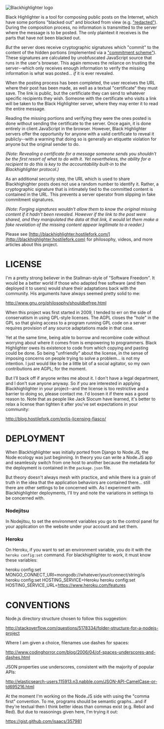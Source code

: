 ![Blackhighlighter logo](https://raw.github.com/hostilefork/blackhighlighter/master/blackhighlighter-logo.png)

Black Highlighter is a tool for composing public posts on the Internet, which have some portions "blacked out" and blocked from view (e.g. ["redacted"](http://en.wikipedia.org/wiki/Redaction)).  During the composition process, no information is transmitted to the server where the message is to be posted.  The only plaintext it receives is the parts that have not been blacked out.

*But* the server does receive cryptographic signatures which "commit" to the content of the hidden portions (implemented via a ["commitment scheme"](http://en.wikipedia.org/wiki/Commitment_scheme)).  These signatures are calculated by unobfuscated JavaScript source that runs in the user's browser.  This again removes the reliance on trusting the server--which only receives enough information to verify the missing information is what was posted... *if* it is ever revealed.

When the posting process has been completed, the user receives the URL where their post has been made, as well as a textual "certificate" they must save.  The link is public, but the certificiate they can send to whatever specific recipients they wish.  Someone with the certificate who visits a link will be taken to the Black Highlighter server, where they may enter it to read the entire message.

Reading the missing portions and verifying they were the ones posted is done without sending the certificate to the server.  Once again, it is done entirely in client JavaScript in the browser.  However, Black Highlighter servers offer the opportunity for anyone with a valid certificate to reveal it publicly--with a warning that doing so is generally an etiquette violation for anyone but the original sender to do.

*(Note: Revealing a certificate for a message someone sends you shouldn't be the first resort of what to do with it.  Yet nevertheless, the ability for a recipient to do this is key to the accountability built-in to the Blackhighlighter protocol.)*

As an additional security step, the URL which is used to share Blackhighighter posts does not use a random number to identify it.  Rather, a cryptographic signature that is intimately tied to the committed content is contained in the URL.  This prevents a server operator from slipping in fake commitment signatures.

*(Note: Forging signatures wouldn't allow them to know the original missing content if it hadn't been revealed.  However if the link to the post were shared, and they manipulated the data at that link, it would let them make a fake revelation of the missing content appear legitimate to a reader.)*

Please see [http://blackhighlighter.hostilefork.com/](http://blackhighlighter.hostilefork.com) for philosophy, videos, and more articles about this project.


# LICENSE

I'm a pretty strong believer in the Stallman-style of "Software Freedom".  It would be a better world if those who adapted free software (and then deployed it to users) would share their adaptations back with the community.  His arguments have always seemed pretty solid to me:

http://www.gnu.org/philosophy/shouldbefree.html

When this project was first started in 2009, I tended to err on the side of conservatism in using GPL-style licenses.  The AGPL closes the "hole" in the GPL so that giving access to a program running GPL code on a server requires provision of any source adaptations made in that case.

Yet at the same time, being able to borrow and recombine code without worrying about where it comes from is empowering to programmers.  Black Highlighter owes its existence to code from which copying and pasting could be done.  So being "unfriendly" about the license, in the sense of imposing concerns on people trying to solve a problem... is not my intention.  I just would like to be a little bit of a social agitator, so my own contributions are AGPL; for the moment.

But I'll back off if anyone writes me about it.  I don't have a legal department, and I don't sue anyone anyway.  So if you are interested in applying Blackhighlighter in your project--and the license is too restrictive and a barrier to doing so, please contact me.  I'd loosen it if there was a good reason to.  Note that as people like Jack Slocum have learned, it's better to relax a license than tighten it after you've set expectations in your community:

http://blog.hostilefork.com/extjs-licensing-fiasco/


# DEPLOYMENT

When Blackhighlighter was initially ported from Django to Node.JS, the Node ecology was just beginning.  In theory you can write a Node.JS app and seamlessly switch from one host to another because the metadata for the deployment is contained in the `package.json` file.

But theory doesn't always mesh with practice, and while there is a grain of truth in the idea that the application behaviors are contained there... still there are other settings to be concerned with.  As I experiment with Blackhighlighter deployments, I'll try and note the variations in settings to be concerned with.


### Nodejitsu

In Nodejitsu, to set the environment variables you go to the control panel for your application on the website under your account and set them.

### Heroku

On Heroku, if you want to set an environment variable, you do it with the `heroku config:set` command.  For blackhighlighter to work, it must know these variables:

heroku config:set MONGO_CONNECT_URI=mongodb://whatever/your/connect/string/is
heroku config:set HOSTING_SERVICE=Heroku
heroku config:set HOSTING_SERVICE_URL=https://www.heroku.com/features


# CONVENTIONS

Node.js directory structure chosen to follow this suggestion:

http://stackoverflow.com/questions/5178334/folder-structure-for-a-nodejs-project

Where I am given a choice, filenames use dashes for spaces:

http://www.codinghorror.com/blog/2006/04/of-spaces-underscores-and-dashes.html

JSON properties use underscores, consistent with the majority of popular APIs:

http://elasticsearch-users.115913.n3.nabble.com/JSON-API-CamelCase-or-td695216.html

At the moment I'm working on the Node.JS side with using the "comma first" convention.  To me, programs should be semantic graphs...and if they're textual then I think better ideas than commas exist (e.g. Rebol and Red).  But due to reasonings given here, I'm trying it out:

https://gist.github.com/isaacs/357981
